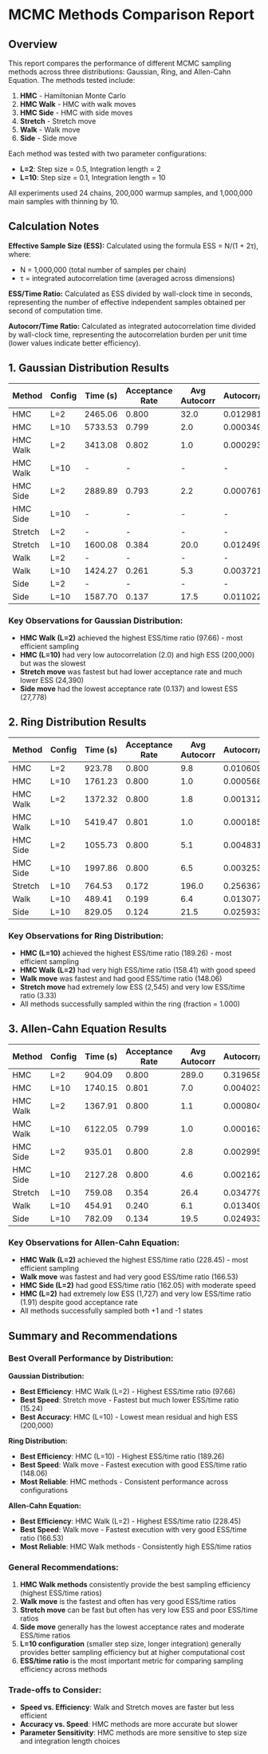 # MCMC Methods Comparison Report

## Overview

This report compares the performance of different MCMC sampling methods across three distributions: Gaussian, Ring, and Allen-Cahn Equation. The methods tested include:

1. **HMC** - Hamiltonian Monte Carlo
2. **HMC Walk** - HMC with walk moves
3. **HMC Side** - HMC with side moves  
4. **Stretch** - Stretch move
5. **Walk** - Walk move
6. **Side** - Side move

Each method was tested with two parameter configurations:
- **L=2**: Step size = 0.5, Integration length = 2
- **L=10**: Step size = 0.1, Integration length = 10

All experiments used 24 chains, 200,000 warmup samples, and 1,000,000 main samples with thinning by 10.

## Calculation Notes

**Effective Sample Size (ESS):** Calculated using the formula ESS = N/(1 + 2τ), where:
- N = 1,000,000 (total number of samples per chain)
- τ = integrated autocorrelation time (averaged across dimensions)

**ESS/Time Ratio:** Calculated as ESS divided by wall-clock time in seconds, representing the number of effective independent samples obtained per second of computation time.

**Autocorr/Time Ratio:** Calculated as integrated autocorrelation time divided by wall-clock time, representing the autocorrelation burden per unit time (lower values indicate better efficiency).

## 1. Gaussian Distribution Results

| Method | Config | Time (s) | Acceptance Rate | Avg Autocorr | Autocorr/Time | ESS | ESS/Time | Mean Residual | Covariance Residual |
|--------|--------|----------|----------------|--------------|---------------|-----|----------|---------------|-------------------|
| HMC | L=2 | 2465.06 | 0.800 | 32.0 | 0.012981 | 15,385 | 6.24 | 0.0041 | 15.74 |
| HMC | L=10 | 5733.53 | 0.799 | 2.0 | 0.000349 | 200,000 | 34.88 | 0.0018 | 20.62 |
| HMC Walk | L=2 | 3413.08 | 0.802 | 1.0 | 0.000293 | 333,333 | 97.66 | 0.0013 | 22.01 |
| HMC Walk | L=10 | - | - | - | - | - | - | - | - |
| HMC Side | L=2 | 2889.89 | 0.793 | 2.2 | 0.000761 | 185,185 | 64.08 | 0.0014 | 21.34 |
| HMC Side | L=10 | - | - | - | - | - | - | - | - |
| Stretch | L=2 | - | - | - | - | - | - | - | - |
| Stretch | L=10 | 1600.08 | 0.384 | 20.0 | 0.012499 | 24,390 | 15.24 | 0.0079 | 22.34 |
| Walk | L=2 | - | - | - | - | - | - | - | - |
| Walk | L=10 | 1424.27 | 0.261 | 5.3 | 0.003721 | 86,207 | 60.53 | 0.0102 | 21.83 |
| Side | L=2 | - | - | - | - | - | - | - | - |
| Side | L=10 | 1587.70 | 0.137 | 17.5 | 0.011022 | 27,778 | 17.50 | 0.0081 | 22.21 |

### Key Observations for Gaussian Distribution:
- **HMC Walk (L=2)** achieved the highest ESS/time ratio (97.66) - most efficient sampling
- **HMC (L=10)** had very low autocorrelation (2.0) and high ESS (200,000) but was the slowest
- **Stretch move** was fastest but had lower acceptance rate and much lower ESS (24,390)
- **Side move** had the lowest acceptance rate (0.137) and lowest ESS (27,778)

## 2. Ring Distribution Results

| Method | Config | Time (s) | Acceptance Rate | Avg Autocorr | Autocorr/Time | ESS | ESS/Time | Mean Distance | Distance Std | Fraction in Ring |
|--------|--------|----------|----------------|--------------|---------------|-----|----------|---------------|---------------|------------------|
| HMC | L=2 | 923.78 | 0.800 | 9.8 | 0.010609 | 48,544 | 52.55 | 1.032 | 0.065 | 1.000 |
| HMC | L=10 | 1761.23 | 0.800 | 1.0 | 0.000568 | 333,333 | 189.26 | 1.071 | 0.083 | 1.000 |
| HMC Walk | L=2 | 1372.32 | 0.800 | 1.8 | 0.001312 | 217,391 | 158.41 | 1.057 | 0.080 | 1.000 |
| HMC Walk | L=10 | 5419.47 | 0.801 | 1.0 | 0.000185 | 333,333 | 61.51 | 1.065 | 0.079 | 1.000 |
| HMC Side | L=2 | 1055.73 | 0.800 | 5.1 | 0.004831 | 89,286 | 84.57 | 1.062 | 0.079 | 1.000 |
| HMC Side | L=10 | 1997.86 | 0.800 | 6.5 | 0.003253 | 71,429 | 35.75 | 1.063 | 0.079 | 1.000 |
| Stretch | L=10 | 764.53 | 0.172 | 196.0 | 0.256367 | 2,545 | 3.33 | 1.065 | 0.079 | 1.000 |
| Walk | L=10 | 489.41 | 0.199 | 6.4 | 0.013077 | 72,464 | 148.06 | 1.064 | 0.079 | 1.000 |
| Side | L=10 | 829.05 | 0.124 | 21.5 | 0.025933 | 22,727 | 27.41 | 1.064 | 0.079 | 1.000 |

### Key Observations for Ring Distribution:
- **HMC (L=10)** achieved the highest ESS/time ratio (189.26) - most efficient sampling
- **HMC Walk (L=2)** had very high ESS/time ratio (158.41) with good speed
- **Walk move** was fastest and had good ESS/time ratio (148.06)
- **Stretch move** had extremely low ESS (2,545) and very low ESS/time ratio (3.33)
- All methods successfully sampled within the ring (fraction = 1.000)

## 3. Allen-Cahn Equation Results

| Method | Config | Time (s) | Acceptance Rate | Avg Autocorr | Autocorr/Time | ESS | ESS/Time | Mean Value | Std Value | Fraction +1 | Fraction -1 | Mean Energy |
|--------|--------|----------|----------------|--------------|---------------|-----|----------|------------|-----------|-------------|-------------|-------------|
| HMC | L=2 | 904.09 | 0.800 | 289.0 | 0.319658 | 1,727 | 1.91 | -0.003 | 0.812 | 0.263 | 0.265 | 537136256 |
| HMC | L=10 | 1740.15 | 0.801 | 7.0 | 0.004023 | 66,667 | 38.31 | -0.000 | 0.834 | 0.190 | 0.190 | 570101312 |
| HMC Walk | L=2 | 1367.91 | 0.800 | 1.1 | 0.000804 | 312,500 | 228.45 | -0.000 | 0.831 | 0.192 | 0.192 | 561248640 |
| HMC Walk | L=10 | 6122.05 | 0.799 | 1.0 | 0.000163 | 333,333 | 54.45 | 0.000 | 0.845 | 0.182 | 0.182 | 585206272 |
| HMC Side | L=2 | 935.01 | 0.800 | 2.8 | 0.002995 | 151,515 | 162.05 | 0.000 | 0.837 | 0.189 | 0.189 | 570436992 |
| HMC Side | L=10 | 2127.28 | 0.800 | 4.6 | 0.002162 | 98,039 | 46.09 | -0.000 | 0.840 | 0.186 | 0.186 | 576486784 |
| Stretch | L=10 | 759.08 | 0.354 | 26.4 | 0.034779 | 18,587 | 24.49 | -0.001 | 0.845 | 0.181 | 0.182 | 584497664 |
| Walk | L=10 | 454.91 | 0.240 | 6.1 | 0.013409 | 75,758 | 166.53 | 0.001 | 0.841 | 0.185 | 0.185 | 405488320 |
| Side | L=10 | 782.09 | 0.134 | 19.5 | 0.024933 | 25,000 | 31.97 | -0.000 | 0.844 | 0.183 | 0.183 | 583050112 |

### Key Observations for Allen-Cahn Equation:
- **HMC Walk (L=2)** achieved the highest ESS/time ratio (228.45) - most efficient sampling
- **Walk move** was fastest and had very good ESS/time ratio (166.53)
- **HMC Side (L=2)** had good ESS/time ratio (162.05) with moderate speed
- **HMC (L=2)** had extremely low ESS (1,727) and very low ESS/time ratio (1.91) despite good acceptance rate
- All methods successfully sampled both +1 and -1 states

## Summary and Recommendations

### Best Overall Performance by Distribution:

**Gaussian Distribution:**
- **Best Efficiency**: HMC Walk (L=2) - Highest ESS/time ratio (97.66)
- **Best Speed**: Stretch move - Fastest but much lower ESS/time ratio (15.24)
- **Best Accuracy**: HMC (L=10) - Lowest mean residual and high ESS (200,000)

**Ring Distribution:**
- **Best Efficiency**: HMC (L=10) - Highest ESS/time ratio (189.26)
- **Best Speed**: Walk move - Fastest execution with good ESS/time ratio (148.06)
- **Most Reliable**: HMC methods - Consistent performance across configurations

**Allen-Cahn Equation:**
- **Best Efficiency**: HMC Walk (L=2) - Highest ESS/time ratio (228.45)
- **Best Speed**: Walk move - Fastest execution with very good ESS/time ratio (166.53)
- **Most Reliable**: HMC Walk methods - Consistently high ESS/time ratios

### General Recommendations:

1. **HMC Walk methods** consistently provide the best sampling efficiency (highest ESS/time ratios)
2. **Walk move** is the fastest and often has very good ESS/time ratios
3. **Stretch move** can be fast but often has very low ESS and poor ESS/time ratios
4. **Side move** generally has the lowest acceptance rates and moderate ESS/time ratios
5. **L=10 configuration** (smaller step size, longer integration) generally provides better sampling efficiency but at higher computational cost
6. **ESS/time ratio** is the most important metric for comparing sampling efficiency across methods

### Trade-offs to Consider:

- **Speed vs. Efficiency**: Walk and Stretch moves are faster but less efficient
- **Accuracy vs. Speed**: HMC methods are more accurate but slower
- **Parameter Sensitivity**: HMC methods are more sensitive to step size and integration length choices
